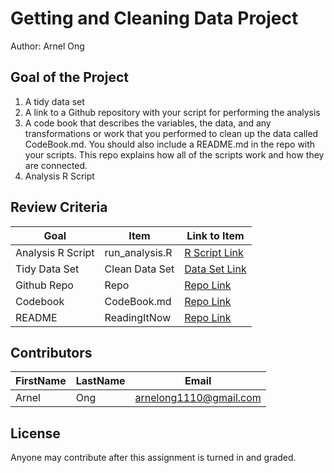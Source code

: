 # Getting and Cleaning Data Project
Author: Arnel Ong <br />

## Goal of the Project
1. A tidy data set 
2. A link to a Github repository with your script for performing the analysis 
3. A code book that describes the variables, the data, and any transformations or work that you performed to clean up the data called CodeBook.md. You should also include a README.md in the repo with your scripts. This repo explains how all of the scripts work and how they are connected.
4. Analysis R Script

## Review Criteria

Goal | Item | Link to Item
--- | --- | ---
Analysis R Script |  run_analysis.R |  [R Script Link](https://github.com/Cuteboy1110/GettingAndCleaningData/blob/main/run_analysis.R)
Tidy Data Set |  Clean Data Set |  [Data Set Link](https://github.com/Cuteboy1110/GettingAndCleaningData/blob/main/tidyData.csv)
Github Repo | Repo |  [Repo Link](https://github.com/Cuteboy1110/GettingAndCleaningData/tree/main)
Codebook | CodeBook.md |  [Repo Link](https://github.com/Cuteboy1110/GettingAndCleaningData/blob/main/CodeBook.md)
README | ReadingItNow |  [Repo Link](https://github.com/Cuteboy1110/GettingAndCleaningData/blob/main/README.md)

## Contributors

FirstName | LastName | Email
--- | --- | ---
Arnel |  Ong |  <arnelong1110@gmail.com>

## License

Anyone may contribute after this assignment is turned in and graded. 
